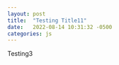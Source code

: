 ```yaml
---
layout: post
title:  "Testing Title11"
date:   2022-08-14 10:31:32 -0500
categories: js
---
```

Testing3
